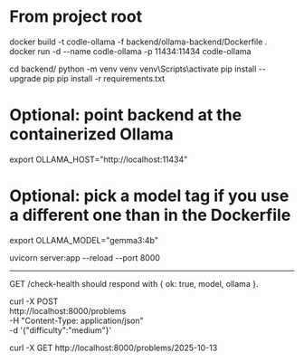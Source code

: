 # From project root
docker build -t codle-ollama -f backend/ollama-backend/Dockerfile .
docker run -d --name codle-ollama -p 11434:11434 codle-ollama

cd backend/
python -m venv venv
venv\Scripts\activate
pip install --upgrade pip
pip install -r requirements.txt

# Optional: point backend at the containerized Ollama
export OLLAMA_HOST="http://localhost:11434"
# Optional: pick a model tag if you use a different one than in the Dockerfile
export OLLAMA_MODEL="gemma3:4b"

uvicorn server:app --reload --port 8000



---
GET /check-health should respond with { ok: true, model, ollama }.

curl -X POST \
  http://localhost:8000/problems \
  -H "Content-Type: application/json" \
  -d '{"difficulty":"medium"}'


curl -X GET http://localhost:8000/problems/2025-10-13
